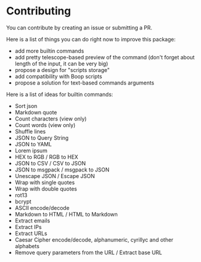 # Contributing

You can contribute by creating an issue or submitting a PR.

Here is a list of things you can do right now to improve this package:

- add more builtin commands
- add pretty telescope-based preview of the command (don't forget about length of the input, it can be very big)
- propose a design for "scripts storage"
- add compatibility with Boop scripts
- propose a solution for text-based commands arguments

Here is a list of ideas for builtin commands:
- Sort json
- Markdown quote
- Count characters (view only)
- Count words (view only)
- Shuffle lines
- JSON to Query String
- JSON to YAML
- Lorem ipsum
- HEX to RGB / RGB to HEX
- JSON to CSV / CSV to JSON
- JSON to msgpack / msgpack to JSON
- Unescape JSON / Escape JSON
- Wrap with single quotes
- Wrap with double quotes
- rot13
- bcrypt
- ASCII encode/decode
- Markdown to HTML / HTML to Markdown
- Extract emails
- Extract IPs
- Extract URLs
- Caesar Cipher encode/decode, alphanumeric, cyrillyc and other alphabets
- Remove query parameters from the URL / Extract base URL
